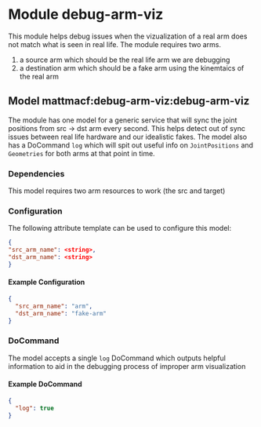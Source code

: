 # Module debug-arm-viz

This module helps debug issues when the vizualization of a real arm does not match what is seen in real life. The module requires two arms.

1. a source arm which should be the real life arm we are debugging
2. a destination arm which should be a fake arm using the kinemtaics of the real arm

## Model mattmacf:debug-arm-viz:debug-arm-viz

The module has one model for a generic service that will sync the joint positions from src -> dst arm every second. This helps detect out of sync issues between real life hardware and our idealistic fakes. The model also has a DoCommand `log` which will spit out useful info on `JointPositions` and `Geometries` for both arms at that point in time.

### Dependencies

This model requires two arm resources to work (the src and target)

### Configuration

The following attribute template can be used to configure this model:

```json
{
"src_arm_name": <string>,
"dst_arm_name": <string>
}
```

#### Example Configuration

```json
{
  "src_arm_name": "arm",
  "dst_arm_name": "fake-arm"
}
```

### DoCommand

The model accepts a single `log` DoCommand which outputs helpful information to aid in the debugging process of improper arm visualization

#### Example DoCommand

```json
{
  "log": true
}
```
